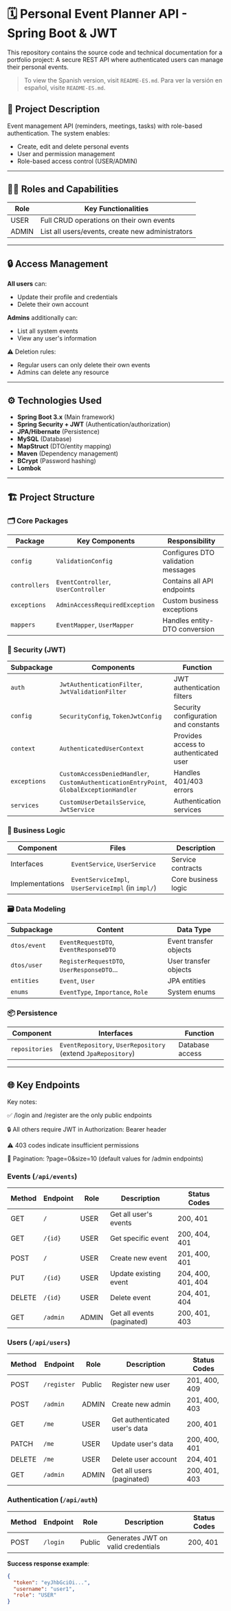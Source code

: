 # 🗓️ Personal Event Planner API - Spring Boot & JWT

This repository contains the source code and technical documentation for a portfolio project: A secure REST API where authenticated users can manage their personal events.

> To view the Spanish version, visit `README-ES.md`.
> Para ver la versión en español, visite `README-ES.md`.

## 📌 Project Description

Event management API (reminders, meetings, tasks) with role-based authentication. The system enables:

- Create, edit and delete personal events
- User and permission management
- Role-based access control (USER/ADMIN)

---

## 🧑‍💼 Roles and Capabilities

| Role    | Key Functionalities                                                                 |
|---------|------------------------------------------------------------------------------------|
| USER    | Full CRUD operations on their own events                                           |
| ADMIN   | List all users/events, create new administrators                                   |

---

## 🔒 Access Management

**All users** can:
- Update their profile and credentials
- Delete their own account

**Admins** additionally can:
- List all system events
- View any user's information

⚠️ Deletion rules:
- Regular users can only delete their own events
- Admins can delete any resource

---

## ⚙️ Technologies Used

- **Spring Boot 3.x** (Main framework)
- **Spring Security + JWT** (Authentication/authorization)
- **JPA/Hibernate** (Persistence)
- **MySQL** (Database)
- **MapStruct** (DTO/entity mapping)
- **Maven** (Dependency management)
- **BCrypt** (Password hashing)
- **Lombok**

---

## 🏗️ Project Structure

### 🗂️ Core Packages

| Package         | Key Components                                                                 | Responsibility                                                             |
|-----------------|--------------------------------------------------------------------------------|---------------------------------------------------------------------------|
| `config`        | `ValidationConfig`                                                             | Configures DTO validation messages                                       |
| `controllers`   | `EventController`, `UserController`                                            | Contains all API endpoints                                               |
| `exceptions`    | `AdminAccessRequiredException`                                                 | Custom business exceptions                                               |
| `mappers`       | `EventMapper`, `UserMapper`                                                    | Handles entity-DTO conversion                                            |

### 🔐 Security (JWT)

| Subpackage      | Components                                                                     | Function                                                                 |
|-----------------|--------------------------------------------------------------------------------|--------------------------------------------------------------------------|
| `auth`          | `JwtAuthenticationFilter`, `JwtValidationFilter`                               | JWT authentication filters                                               |
| `config`        | `SecurityConfig`, `TokenJwtConfig`                                             | Security configuration and constants                                     |
| `context`       | `AuthenticatedUserContext`                                                     | Provides access to authenticated user                                    |
| `exceptions`    | `CustomAccessDeniedHandler`, `CustomAuthenticationEntryPoint`, `GlobalExceptionHandler` | Handles 401/403 errors                                                 |
| `services`      | `CustomUserDetailsService`, `JwtService`                                       | Authentication services                                                  |

### 💼 Business Logic

| Component        | Files                                                                          | Description                                                              |
|------------------|--------------------------------------------------------------------------------|--------------------------------------------------------------------------|
| Interfaces       | `EventService`, `UserService`                                                  | Service contracts                                                        |
| Implementations  | `EventServiceImpl`, `UserServiceImpl` (in `impl/`)                             | Core business logic                                                      |

### 🗃️ Data Modeling

| Subpackage       | Content                                    | Data Type                                                               |
|------------------|--------------------------------------------|-------------------------------------------------------------------------|
| `dtos/event`     | `EventRequestDTO`, `EventResponseDTO`      | Event transfer objects                                                  |
| `dtos/user`      | `RegisterRequestDTO`, `UserResponseDTO`... | User transfer objects                                                   |
| `entities`       | `Event`, `User`                            | JPA entities                                                            |
| `enums`          | `EventType`, `Importance`, `Role`                                     | System enums                                                            |

### 📦 Persistence

| Component       | Interfaces                                                                     | Function                                                                |
|-----------------|--------------------------------------------------------------------------------|-------------------------------------------------------------------------|
| `repositories`  | `EventRepository`, `UserRepository` (extend `JpaRepository`)                   | Database access                                                         |

---

## 🌐 Key Endpoints

Key notes:

✅ /login and /register are the only public endpoints

🔒 All others require JWT in Authorization: Bearer <token> header

⚠️ 403 codes indicate insufficient permissions

📝 Pagination: ?page=0&size=10 (default values for /admin endpoints)

### Events (`/api/events`)

| Method | Endpoint            | Role    | Description                              | Status Codes          |
|--------|---------------------|---------|------------------------------------------|-----------------------|
| GET    | `/`                 | USER    | Get all user's events                    | 200, 401              |
| GET    | `/{id}`             | USER    | Get specific event                       | 200, 404, 401         |
| POST   | `/`                 | USER    | Create new event                         | 201, 400, 401         |
| PUT    | `/{id}`             | USER    | Update existing event                    | 204, 400, 401, 404    |
| DELETE | `/{id}`             | USER    | Delete event                             | 204, 401, 404         |
| GET    | `/admin`            | ADMIN   | Get all events (paginated)               | 200, 401, 403         |

### Users (`/api/users`)

| Method | Endpoint            | Role      | Description                          | Status Codes          |
|--------|---------------------|-----------|--------------------------------------|-----------------------|
| POST   | `/register`         | Public    | Register new user                    | 201, 400, 409         |
| POST   | `/admin`            | ADMIN     | Create new admin                     | 201, 400, 403         |
| GET    | `/me`               | USER      | Get authenticated user's data        | 200, 401              |
| PATCH  | `/me`               | USER      | Update user's data                   | 200, 400, 401         |
| DELETE | `/me`               | USER      | Delete user account                  | 204, 401              |
| GET    | `/admin`            | ADMIN     | Get all users (paginated)            | 200, 401, 403         |

### Authentication (`/api/auth`)

| Method | Endpoint      | Role    | Description                      | Status Codes  |
|--------|---------------|---------|----------------------------------|---------------|
| POST   | `/login`      | Public  | Generates JWT on valid credentials | 200, 401      |

**Success response example**:
```json
{
  "token": "eyJhbGciOi...",
  "username": "user1",
  "role": "USER"
}